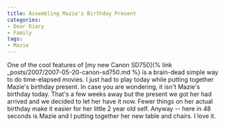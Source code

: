 ```yaml
---
title: Assembling Mazie's Birthday Present
categories:
- Dear Diary
- Family
tags:
- Mazie
---
```


One of the cool features of [my new Canon SD750]{% link _posts/2007/2007-05-20-canon-sd750.md %} is a brain-dead simple way to do time-elapsed movies. I just had to play today while putting together Mazie's birthday present. In case you are wondering, it isn't Mazie's birthday today. That's a few weeks away but the present we got her had arrived and we decided to let her have it now. Fewer things on her actual birthday make it easier for her little 2 year old self.
Anyway -- here in 48 seconds is Mazie and I putting together her new table and chairs. I love it.
